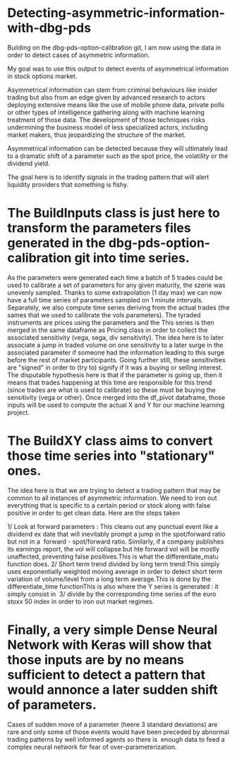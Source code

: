 # Detecting-asymmetric-information-with-dbg-pds
Building on the dbg-pds-option-calibration git, I am now using the data in order to detect cases of asymmetric information.

My goal was to use this output to detect events of asymmetrical information in stock options market.

Asymmetrical information can stem from criminal behaviours like insider trading but also from an edge given by advanced research to actors deploying extensive means like the use of mobile phone data, private polls or other types of intelligence gathering along with machine learning treatment of those data.
The development of those techniques risks undermining the business model of less specialized actors, including market makers, thus jeopardizing the structure of the market.

Asymmetrical information can be detected because they will ultimately lead to a dramatic shift of a parameter such as the spot price, the volatility or the dividend yield.

The goal here is to identify signals in the trading pattern that will alert liquidity providers that something is fishy.


# The BuildInputs class is just here to transform the parameters files generated in the dbg-pds-option-calibration git into time series. 
As the parameters were generated each time a batch of 5 trades could be used to calibrate a set of parameters for any given maturity, the szerie was unevenly sampled. Thanks to some extrapolation (1 day max) we can now have a full time series of parameters sampled on 1 minute intervals.
Separately, we also compute time series deriving from the actual trades (the sames that we used to calibrate the vols parameters). The tyraded instruments are prices using the parameters and the 
This series is then merged in the same dataframe as Pricing class in order to collect the associated sensitivity (vega, sega, div sensitivity). The idea here is to later associate a jump in traded volume on one sensitivity to a later surge in the associated parameter if someone had the information leading to this surge before the rest of market participants.
Going further still, these sensitivities are "signed" in order to (try to) signify if it was a buying or selling interest. The disputable hypothesis here is that if the parameter is going up, then it means that trades happening at this time are responsible for this trend (since trades are what is used to calibrate) so these must be buying the sensitivity (vega or other). 
Once merged into the df_pivot dataframe, those inputs will be used to compute the actual X and Y for our machine learning project.

# The BuildXY class aims to convert those time series into "stationary" ones.
The idea here is that we are trying to detect a trading pattern that may be common to all instances of asymmetric information. We need to iron out everything that is specific to a certain period or stock along with false positive in order to get clean data. Here are the steps taken

1/ Look at forward parameters :
This cleans out any punctual event like a dividend ex date that will inevitably prompt a jump in the spot/forward ratio but not in a  forward - spot/forward ratio.
Similarly, if a company publishes its earnings report, the vol will collapse but hte forward vol will be mostly unaffected, preventing false positives.This is what the differentiate_matu function does.
2/ Short term trend divided by long term trend:This simply uses exponentially weighted moving average in order to detect short term variation of volume/level from a long term average.This is done by the  differentiate_time functionThis is also where the Y series is generated : it simply consist in 
3/ divide by the corresponding time series of the euro stoxx 50 index in order to iron out market regimes.

# Finally, a very simple Dense Neural Network with Keras will show that those inputs are by no means sufficient to detect a pattern that would annonce a later sudden shift of parameters.
Cases of sudden move of a parameter (heere 3 standard deviations) are rare and only some of those events would have been preceded by abnormal trading patterns by well informed agents so there is  enough data to feed a complex neural network for fear of over-parameterization.
